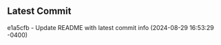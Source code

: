 
## Latest Commit
e1a5cfb - Update README with latest commit info (2024-08-29 16:53:29 -0400) <Yunxi-Zhou>
